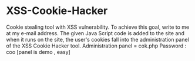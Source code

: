# XSS-Cookie-Hacker
Cookie stealing tool with XSS vulnerability. To achieve this goal, write to me at my e-mail address. The given Java Script code is added to the site and when it runs on the site, the user's cookies fall into the administration panel of the XSS Cookie Hacker tool. Administration panel = cok.php
Password : coo [panel is demo , easy]
